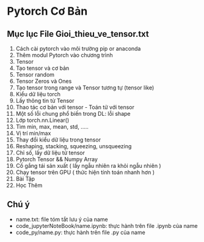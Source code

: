 # Pytorch Cơ Bản

## Mục lục File Gioi_thieu_ve_tensor.txt
1. Cách cài pytorch vào môi trường pip or anaconda
2. Thêm modul Pytorch vào chương trình
3. Tensor
4. Tạo tensor và cơ bản
5. Tensor random
6. Tensor Zeros và Ones
7. Tạo tensor trong range và Tensor tương tự (tensor like)
8. Kiểu dữ liệu torch
9. Lấy thông tin từ Tensor
10. Thao tác cơ bản với tensor - Toán tử với tensor
11. Một số lỗi chung phổ biến trong DL:  lỗi shape
12. Lớp torch.nn.Linear()
13. Tìm min, max, mean, std, .....
14. Vị trí min/max
15. Thay đổi kiểu dữ liệu trong tensor
16. Reshaping, stacking, squeezing, unsqueezing
17. Chỉ số, lấy dữ liệu tử tensor
18. Pytorch Tensor && Numpy Array
19. Cố gắng tái sản xuất ( lấy ngẫu nhiên ra khỏi ngẫu nhiên )
20. Chạy tensor trên GPU ( thức hiện tính toán nhanh hơn )
21. Bài Tập
22. Học Thêm

## Chú ý
* name.txt: file tóm tắt lưu ý của name
* code_jupyterNoteBook/name.ipynb: thực hành trên file .ipynb của name
* code_py/name.py: thực hành trên file .py của name
